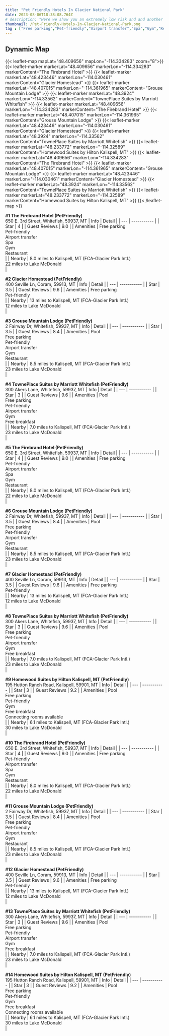 ```yaml
---
title: "Pet Friendly Hotels In Glacier National Park"
date: 2023-08-06T18:38:08.764Z
# description: "Here we show you an extremely low risk and and another medium risk approach to earn passive income "
thumbnail: /Pet-Friendly-Hotels-In-Glacier-National-Park.png
tag : ["Free parking","Pet-friendly","Airport transfer","Spa","Gym","Restaurant","Pool","Free breakfast","Connecting rooms available"]
---
```


## Dynamic Map
{{< leaflet-map  mapLat="48.409656" mapLon="-114.334283" zoom="8">}}
    {{< leaflet-marker markerLat="48.409656" markerLon="-114.334283" markerContent="The Firebrand Hotel" >}}
    {{< leaflet-marker markerLat="48.423446" markerLon="-114.030461" markerContent="Glacier Homestead" >}}
    {{< leaflet-marker markerLat="48.407015" markerLon="-114.361965" markerContent="Grouse Mountain Lodge" >}}
    {{< leaflet-marker markerLat="48.3924" markerLon="-114.33562" markerContent="TownePlace Suites by Marriott Whitefish" >}}
    {{< leaflet-marker markerLat="48.409656" markerLon="-114.334283" markerContent="The Firebrand Hotel" >}}
    {{< leaflet-marker markerLat="48.407015" markerLon="-114.361965" markerContent="Grouse Mountain Lodge" >}}
    {{< leaflet-marker markerLat="48.423446" markerLon="-114.030461" markerContent="Glacier Homestead" >}}
    {{< leaflet-marker markerLat="48.3924" markerLon="-114.33562" markerContent="TownePlace Suites by Marriott Whitefish" >}}
    {{< leaflet-marker markerLat="48.233772" markerLon="-114.32589" markerContent="Homewood Suites by Hilton Kalispell, MT" >}}
    {{< leaflet-marker markerLat="48.409656" markerLon="-114.334283" markerContent="The Firebrand Hotel" >}}
    {{< leaflet-marker markerLat="48.407015" markerLon="-114.361965" markerContent="Grouse Mountain Lodge" >}}
    {{< leaflet-marker markerLat="48.423446" markerLon="-114.030461" markerContent="Glacier Homestead" >}}
    {{< leaflet-marker markerLat="48.3924" markerLon="-114.33562" markerContent="TownePlace Suites by Marriott Whitefish" >}}
    {{< leaflet-marker markerLat="48.233772" markerLon="-114.32589" markerContent="Homewood Suites by Hilton Kalispell, MT" >}}
{{< /leaflet-map >}}


**#1 The Firebrand Hotel (PetFriendly)**<br>650 E. 3rd Street, Whitefish, 59937, MT
| Info | Detail |
| --- | ----------- |
| Star | 4 |
| Guest Reviews | 9.0 |
| Amenities | Free parking<br>Pet-friendly<br>Airport transfer<br>Spa<br>Gym<br>Restaurant<br> |
| Nearby | 8.0 miles to Kalispell, MT (FCA-Glacier Park Intl.)<br>22 miles to Lake McDonald<br> |

**#2 Glacier Homestead (PetFriendly)**<br>400 Seville Ln, Coram, 59913, MT
| Info | Detail |
| --- | ----------- |
| Star | 3.5 |
| Guest Reviews | 9.6 |
| Amenities | Free parking<br>Pet-friendly<br> |
| Nearby | 13 miles to Kalispell, MT (FCA-Glacier Park Intl.)<br>12 miles to Lake McDonald<br> |

**#3 Grouse Mountain Lodge (PetFriendly)**<br>2 Fairway Dr, Whitefish, 59937, MT
| Info | Detail |
| --- | ----------- |
| Star | 3.5 |
| Guest Reviews | 8.4 |
| Amenities | Pool<br>Free parking<br>Pet-friendly<br>Airport transfer<br>Gym<br>Restaurant<br> |
| Nearby | 8.5 miles to Kalispell, MT (FCA-Glacier Park Intl.)<br>23 miles to Lake McDonald<br> |

**#4 TownePlace Suites by Marriott Whitefish (PetFriendly)**<br>300 Akers Lane, Whitefish, 59937, MT
| Info | Detail |
| --- | ----------- |
| Star | 3 |
| Guest Reviews | 9.6 |
| Amenities | Pool<br>Free parking<br>Pet-friendly<br>Airport transfer<br>Gym<br>Free breakfast<br> |
| Nearby | 7.0 miles to Kalispell, MT (FCA-Glacier Park Intl.)<br>23 miles to Lake McDonald<br> |

**#5 The Firebrand Hotel (PetFriendly)**<br>650 E. 3rd Street, Whitefish, 59937, MT
| Info | Detail |
| --- | ----------- |
| Star | 4 |
| Guest Reviews | 9.0 |
| Amenities | Free parking<br>Pet-friendly<br>Airport transfer<br>Spa<br>Gym<br>Restaurant<br> |
| Nearby | 8.0 miles to Kalispell, MT (FCA-Glacier Park Intl.)<br>22 miles to Lake McDonald<br> |

**#6 Grouse Mountain Lodge (PetFriendly)**<br>2 Fairway Dr, Whitefish, 59937, MT
| Info | Detail |
| --- | ----------- |
| Star | 3.5 |
| Guest Reviews | 8.4 |
| Amenities | Pool<br>Free parking<br>Pet-friendly<br>Airport transfer<br>Gym<br>Restaurant<br> |
| Nearby | 8.5 miles to Kalispell, MT (FCA-Glacier Park Intl.)<br>23 miles to Lake McDonald<br> |

**#7 Glacier Homestead (PetFriendly)**<br>400 Seville Ln, Coram, 59913, MT
| Info | Detail |
| --- | ----------- |
| Star | 3.5 |
| Guest Reviews | 9.6 |
| Amenities | Free parking<br>Pet-friendly<br> |
| Nearby | 13 miles to Kalispell, MT (FCA-Glacier Park Intl.)<br>12 miles to Lake McDonald<br> |

**#8 TownePlace Suites by Marriott Whitefish (PetFriendly)**<br>300 Akers Lane, Whitefish, 59937, MT
| Info | Detail |
| --- | ----------- |
| Star | 3 |
| Guest Reviews | 9.6 |
| Amenities | Pool<br>Free parking<br>Pet-friendly<br>Airport transfer<br>Gym<br>Free breakfast<br> |
| Nearby | 7.0 miles to Kalispell, MT (FCA-Glacier Park Intl.)<br>23 miles to Lake McDonald<br> |

**#9 Homewood Suites by Hilton Kalispell, MT (PetFriendly)**<br>195 Hutton Ranch Road, Kalispell, 59901, MT
| Info | Detail |
| --- | ----------- |
| Star | 3 |
| Guest Reviews | 9.2 |
| Amenities | Pool<br>Free parking<br>Pet-friendly<br>Gym<br>Free breakfast<br>Connecting rooms available<br> |
| Nearby | 6.1 miles to Kalispell, MT (FCA-Glacier Park Intl.)<br>30 miles to Lake McDonald<br> |

**#10 The Firebrand Hotel (PetFriendly)**<br>650 E. 3rd Street, Whitefish, 59937, MT
| Info | Detail |
| --- | ----------- |
| Star | 4 |
| Guest Reviews | 9.0 |
| Amenities | Free parking<br>Pet-friendly<br>Airport transfer<br>Spa<br>Gym<br>Restaurant<br> |
| Nearby | 8.0 miles to Kalispell, MT (FCA-Glacier Park Intl.)<br>22 miles to Lake McDonald<br> |

**#11 Grouse Mountain Lodge (PetFriendly)**<br>2 Fairway Dr, Whitefish, 59937, MT
| Info | Detail |
| --- | ----------- |
| Star | 3.5 |
| Guest Reviews | 8.4 |
| Amenities | Pool<br>Free parking<br>Pet-friendly<br>Airport transfer<br>Gym<br>Restaurant<br> |
| Nearby | 8.5 miles to Kalispell, MT (FCA-Glacier Park Intl.)<br>23 miles to Lake McDonald<br> |

**#12 Glacier Homestead (PetFriendly)**<br>400 Seville Ln, Coram, 59913, MT
| Info | Detail |
| --- | ----------- |
| Star | 3.5 |
| Guest Reviews | 9.6 |
| Amenities | Free parking<br>Pet-friendly<br> |
| Nearby | 13 miles to Kalispell, MT (FCA-Glacier Park Intl.)<br>12 miles to Lake McDonald<br> |

**#13 TownePlace Suites by Marriott Whitefish (PetFriendly)**<br>300 Akers Lane, Whitefish, 59937, MT
| Info | Detail |
| --- | ----------- |
| Star | 3 |
| Guest Reviews | 9.6 |
| Amenities | Pool<br>Free parking<br>Pet-friendly<br>Airport transfer<br>Gym<br>Free breakfast<br> |
| Nearby | 7.0 miles to Kalispell, MT (FCA-Glacier Park Intl.)<br>23 miles to Lake McDonald<br> |

**#14 Homewood Suites by Hilton Kalispell, MT (PetFriendly)**<br>195 Hutton Ranch Road, Kalispell, 59901, MT
| Info | Detail |
| --- | ----------- |
| Star | 3 |
| Guest Reviews | 9.2 |
| Amenities | Pool<br>Free parking<br>Pet-friendly<br>Gym<br>Free breakfast<br>Connecting rooms available<br> |
| Nearby | 6.1 miles to Kalispell, MT (FCA-Glacier Park Intl.)<br>30 miles to Lake McDonald<br> |

